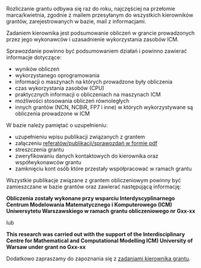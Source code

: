 Rozliczanie grantu odbywa się raz do roku, najczęściej na przełomie
marca/kwietnia, zgodnie z mailem przesyłanym do wszystkich kierowników
grantów, zarejestrowanych w bazie, mail z informacjami.

Zadaniem kierownika jest podsumowanie obliczeń w grancie prowadzonych
przez jego wykonawców i uzasadnienie wykorzystania zasobów ICM.

Sprawozdanie powinno być podsumowaniem działań i powinno zawierać
informacje dotyczące:

  - wyników obliczeń
  - wykorzystanego oprogramowania
  - informacji o maszynach na których prowadzone były obliczenia
  - czas wykorzystania zasobów (CPU)
  - praktycznych informacji o obliczeniach na maszynach ICM
  - możliwości stosowania obliczeń równoległych
  - innych grantów (NCN, NCBiR, FP7 i inne) w których wykorzystywane są
    obliczenia prowadzone w ICM

W bazie należy pamiętać o uzupełnieniu:

  - uzupełnieniu wpisu publikacji związanych z grantem
  - załączeniu [referatów/publikacji/sprawozdań w formie
    pdf](/sprawozdania_i_publikacje_w_grancie "wikilink")
  - streszczenia grantu
  - zweryfikowaniu danych kontaktowych do kierownika oraz
    współwykonawców grantu
  - zamknięciu kont osób które przestały współpracować w ramach grantu

Wszystkie publikacje związane z grantem obliczeniowym powinny być
zamieszczane w bazie grantów oraz zawierać następującą informację:

**Obliczenia zostały wykonane przy wsparciu Interdyscyplinarnego Centrum
Modelowania Matematycznego i Komputerowego (ICM) Uniwersytetu
Warszawskiego w ramach grantu obliczeniowego nr Gxx-xx**

lub

**This research was carried out with the support of the
Interdisciplinary Centre for Mathematical and Computational Modelling
ICM) University of Warsaw under grant no Gxx-xx**

Dodatkowo zapraszamy do zapoznania się z [zadaniami kierownika
grantu](/Jak_wyst%C4%85pi%C4%87_o_grant_obliczeniowy#Zadania_kierownika_grantu "wikilink").